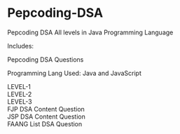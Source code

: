 # Pepcoding-DSA
Pepcoding DSA All levels in Java Programming Language

Includes:

Pepcoding DSA Questions

Programming Lang Used: Java and JavaScript

LEVEL-1  
LEVEL-2  
LEVEL-3  
FJP DSA Content Question  
JSP DSA Content Question  
FAANG List DSA  Question  


